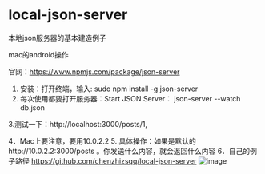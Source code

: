 # local-json-server
本地json服务器的基本建造例子

mac的android操作

官网：https://www.npmjs.com/package/json-server
1.	安装：打开终端，输入: 
sudo npm install -g json-server
2.	每次使用都要打开服务器：Start JSON Server：
json-server --watch db.json
 

3.测试一下：http://localhost:3000/posts/1,

4．Mac上要注意，要用10.0.2.2
5. 具体操作：如果是默认的http://10.0.2.2:3000/posts 。你发送什么内容，就会返回什么内容
6．自己的例子路径
https://github.com/chenzhizsqq/local-json-server
![image](https://user-images.githubusercontent.com/8104166/134767226-c7fd8231-1058-413f-ac9a-6c7e3b46e699.png)

